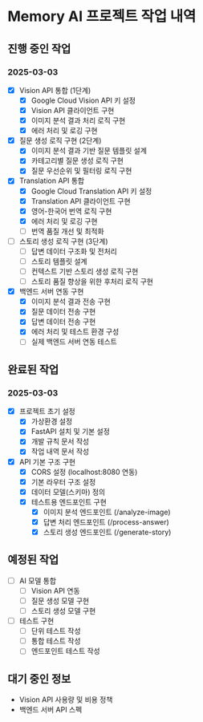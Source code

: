 # Memory AI 프로젝트 작업 내역

## 진행 중인 작업
### 2025-03-03
- [x] Vision API 통합 (1단계)
  - [x] Google Cloud Vision API 키 설정
  - [x] Vision API 클라이언트 구현
  - [x] 이미지 분석 결과 처리 로직 구현
  - [x] 에러 처리 및 로깅 구현

- [x] 질문 생성 로직 구현 (2단계)
  - [x] 이미지 분석 결과 기반 질문 템플릿 설계
  - [x] 카테고리별 질문 생성 로직 구현
  - [x] 질문 우선순위 및 필터링 로직 구현

- [x] Translation API 통합
  - [x] Google Cloud Translation API 키 설정
  - [x] Translation API 클라이언트 구현
  - [x] 영어-한국어 번역 로직 구현
  - [x] 에러 처리 및 로깅 구현
  - [ ] 번역 품질 개선 및 최적화

- [ ] 스토리 생성 로직 구현 (3단계)
  - [ ] 답변 데이터 구조화 및 전처리
  - [ ] 스토리 템플릿 설계
  - [ ] 컨텍스트 기반 스토리 생성 로직 구현
  - [ ] 스토리 품질 향상을 위한 후처리 로직 구현

- [x] 백엔드 서버 연동 구현
  - [x] 이미지 분석 결과 전송 구현
  - [x] 질문 데이터 전송 구현
  - [x] 답변 데이터 전송 구현
  - [x] 에러 처리 및 테스트 환경 구성
  - [ ] 실제 백엔드 서버 연동 테스트

## 완료된 작업
### 2025-03-03
- [x] 프로젝트 초기 설정
  - [x] 가상환경 설정
  - [x] FastAPI 설치 및 기본 설정
  - [x] 개발 규칙 문서 작성
  - [x] 작업 내역 문서 작성

- [x] API 기본 구조 구현
  - [x] CORS 설정 (localhost:8080 연동)
  - [x] 기본 라우터 구조 설정
  - [x] 데이터 모델(스키마) 정의
  - [x] 테스트용 엔드포인트 구현
    - [x] 이미지 분석 엔드포인트 (/analyze-image)
    - [x] 답변 처리 엔드포인트 (/process-answer)
    - [x] 스토리 생성 엔드포인트 (/generate-story)

## 예정된 작업
- [ ] AI 모델 통합
  - [ ] Vision API 연동
  - [ ] 질문 생성 모델 구현
  - [ ] 스토리 생성 모델 구현

- [ ] 테스트 구현
  - [ ] 단위 테스트 작성
  - [ ] 통합 테스트 작성
  - [ ] 엔드포인트 테스트 작성

## 대기 중인 정보
- Vision API 사용량 및 비용 정책
- 백엔드 서버 API 스펙